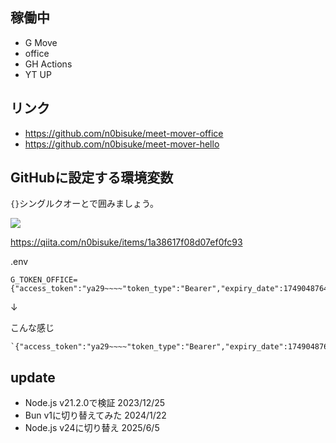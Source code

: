 
## 稼働中

- G Move
- office
- GH Actions
- YT UP

## リンク

- https://github.com/n0bisuke/meet-mover-office
- https://github.com/n0bisuke/meet-mover-hello

## GitHubに設定する環境変数

`{}`シングルクオーとで囲みましょう。

![](https://media.cleanshot.cloud/media/112969/DPkfOyLEQns8wumQSwJmvliPIJQBgd38M5j8CfM5.jpeg?Expires=1749071065&Signature=IHTM2vJyaEgWOzr1gjpkhVakWctIX~WeWnF0eMMKZdf1B0ipIYLPtHm0tgHxPTrhWZ1AsETgNQ0BSSBl8HLiRS5DdZDoXZzHyxPCSCLujaarvQeWMjf~ZIL4~bbBa1V9ohu~nxc57EPlFKVJFp5Pc3M82fJZW8EBfrbj9RAJ75PxbgHjBmAyvIpbnMC0MlDPBANJZyvw2MYoHeS-s4ZOjKvIe5LJwHgS070dK7iZy~WcXpps2BN9vHKStvTGWdlIG1EmFnVpLN1ectz~ga9VMntSgxSQtEAxElsV~XlD0eBVGkdK7fvdFlT3Wsaldk1Jg0CfttFVZ5VJVqp2FdJLIA__&Key-Pair-Id=K269JMAT9ZF4GZ)

https://qiita.com/n0bisuke/items/1a38617f08d07ef0fc93

.env
```
G_TOKEN_OFFICE={"access_token":"ya29~~~~"token_type":"Bearer","expiry_date":1749048764936}
```

↓

こんな感じ

```
`{"access_token":"ya29~~~~"token_type":"Bearer","expiry_date":1749048764936}`
```

## update

- Node.js v21.2.0で検証 2023/12/25
- Bun v1に切り替えてみた 2024/1/22
- Node.js v24に切り替え 2025/6/5